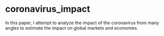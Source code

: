 # coronavirus_impact

In this paper, I attempt to analyze the impact of the coronavirus from many angles to estimate the impact on global markets and economies. 
